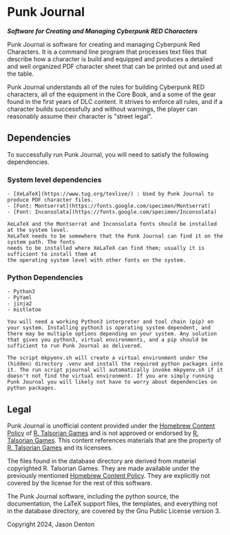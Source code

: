 # Punk Journal
***Software for Creating and Managing Cyberpunk RED Characters***

Punk Journal is software for creating and managing Cyberpunk Red Characters. It is a command line program that processes text files that describe how a character is build and equipped and produces a detailed and well organized PDF character sheet that can be printed out and used at the table. 

Punk Journal understands all of the rules for building Cyberpunk RED characters, all of the equipment in the Core Book, and a some of the gear found in the first years of DLC content. It strives to enforce all rules, and if a character builds successfully and without warnings, the player can reasonably assume their character is "street legal".

## Dependencies 
To successfully run Punk Journal, you will need to satisfy the following dependencies.

### System level dependencies 
	- [XeLaTeX](https://www.tug.org/texlive/) : Used by Punk Journal to produce PDF character files.
	- [Font: Montserrat](https://fonts.google.com/specimen/Montserrat)
	- [Font: Inconsolata](https://fonts.google.com/specimen/Inconsolata)

	XeLaTeX and the Montserrat and Inconsolata fonts should be installed at the system level.
	XeLaTeX needs to be somewhere that the Punk Journal can find it on the system path. The fonts
	needs to be installed where XeLaTeX can find them; usually it is sufficient to install them at
	the operating system level with other fonts on the system.

### Python Dependencies 
	- Python3
	- PyYaml
	- jinja2
	- mistletoe

	You will need a working Python3 interpreter and tool chain (pip) on your system. Installing python3 is operating system dependent, and there may be multiple options depending on your system. Any solution that gives you python3, virtual environments, and a pip should be sufficient to run Punk Journal as delivered.

	The script mkpyenv.sh will create a virtual environment under the (hidden) directory .venv and install the required python packages into it. The run script pjournal will automatically invoke mkpyenv.sh if it doesn't not find the virtual environment. If you are simply running Punk Journal you will likely not have to worry about dependencies on python packages.

## Legal
Punk Journal is unofficial content provided under the [Homebrew Content Policy](https://rtalsoriangames.com/homebrew-content-policy/) of [R. Talsorian Games](https://talsorianstore.com/) and is not approved or endorsed by [R. Talsorian Games](https://talsorianstore.com/). This content references materials that are the property of [R. Talsorian Games](https://talsorianstore.com/) and its licensees.

The files found in the database directory are derived from material copyrighted R. Talsorian Games. They are made available under the previously mentioned [Homebrew Content Policy](https://rtalsoriangames.com/homebrew-content-policy/). They are explicitly not covered by the license for the rest of this software.

The Punk Journal software, including the python source, the documentation, the LaTeX support files, the templates, and everything not in the database directory, are covered by the Gnu Public License version 3.

Copyright 2024, Jason Denton